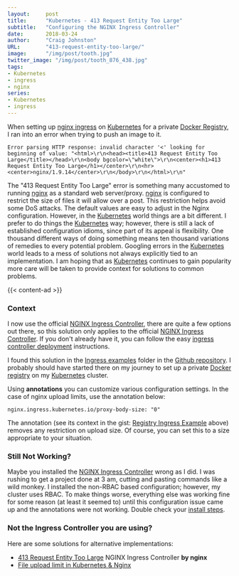 ```yaml
---
layout:     post
title:      "Kubernetes - 413 Request Entity Too Large"
subtitle:   "Configuring the NGINX Ingress Controller"
date:       2018-03-24
author:     "Craig Johnston"
URL:        "413-request-entity-too-large/"
image:      "/img/post/tooth.jpg"
twitter_image: "/img/post/tooth_876_438.jpg"
tags:
- Kubernetes
- ingress
- nginx
series:
- Kubernetes
- ingress
---
```


When setting up [nginx ingress] on [Kubernetes] for a private [Docker Registry], I ran into an error when trying to push an image to it.

```
Error parsing HTTP response: invalid character '<' looking for beginning of value: "<html>\r\n<head><title>413 Request Entity Too Large</title></head>\r\n<body bgcolor=\"white\">\r\n<center><h1>413 Request Entity Too Large</h1></center>\r\n<hr><center>nginx/1.9.14</center>\r\n</body>\r\n</html>\r\n"
```

The "413 Request Entity Too Large" error is something many accustomed to running [nginx] as a standard web server/proxy. [nginx] is configured to restrict the size of files it will allow over a post. This restriction helps avoid some DoS attacks. The default values are easy to adjust in the Nginx configuration. However, in the [Kubernetes] world things are a bit different. I prefer to do things the [Kubernetes] way; however, there is still a lack of established configuration idioms, since part of its appeal is flexibility. One thousand different ways of doing something means ten thousand variations of remedies to every potential problem. Googling errors in the [Kubernetes] world leads to a mess of solutions not always explicitly tied to an implementation. I am hoping that as [Kubernetes] continues to gain popularity more care will be taken to provide context for solutions to common problems.

{{< content-ad >}}

### Context

I now use the official [NGINX Ingress Controller], there are quite a few options out there, so this solution only applies to the official [NGINX Ingress Controller]. If you don't already have it, you can follow the easy [ingress controller deployment] instructions.

I found this solution in the [Ingress examples] folder in the [Github repository]. I probably should have started there on my journey to set up a private [Docker registry] on my [Kubernetes] cluster.

<script src="https://gist.github.com/cjimti/4cd7fdb93787fa5aca84b4d386b757aa.js"></script>

Using **annotations** you can customize various configuration settings. In the case of nginx upload limits, use the annotation below:

 ```
 nginx.ingress.kubernetes.io/proxy-body-size: "0"
 ```

The annotation (see its context in the gist: [Registry Ingress Example] above) removes any restriction on upload size. Of course, you can set this to a size appropriate to your situation.

### Still Not Working?

Maybe you installed the [NGINX Ingress Controller] wrong as I did. I was rushing to get a project done at 3 am, cutting and pasting commands like a wild monkey. I installed the non-RBAC based configuration; however, my cluster uses RBAC. To make things worse, everything else was working fine for some reason (at least it seemed to) until this configuration issue came up and the annotations were not working. Double check your [install steps].

### Not the Ingress Controller you are using?

Here are some solutions for alternative implementations:

- [413 Request Entity Too Large](https://github.com/nginxinc/kubernetes-ingress/issues/21) NGINX Ingress Controller **by nginx**
- [File upload limit in Kubernetes & Nginx](http://blog.pragtechnologies.com/file-upload-limit-in-kubernetes/)


[Ingress examples]: https://github.com/kubernetes/ingress-nginx/tree/master/docs/examples
[install steps]: https://github.com/kubernetes/ingress-nginx/tree/master/deploy
[ingress controller deployment]: https://github.com/kubernetes/ingress-nginx/tree/master/deploy
[Github repository]: https://github.com/kubernetes/ingress-nginx
[NGINX Ingress Controller]: https://github.com/kubernetes/ingress-nginx
[nginx]: https://www.nginx.com/
[nginx ingress]: https://github.com/kubernetes/ingress-nginx
[Kubernetes]: https://kubernetes.io/
[Docker Registry]: https://hub.docker.com/_/registry/
[Registry Ingress Example]: https://gist.github.com/cjimti/4cd7fdb93787fa5aca84b4d386b757aa